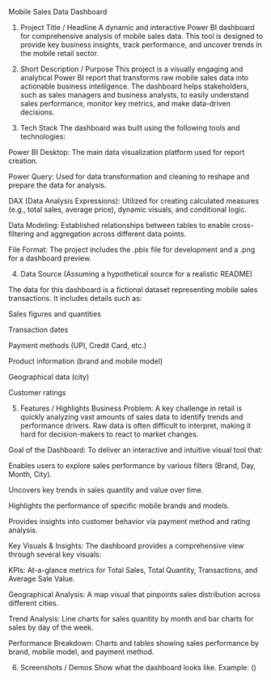 Mobile Sales Data Dashboard

1. Project Title / Headline
A dynamic and interactive Power BI dashboard for comprehensive analysis of mobile sales data. This tool is designed to provide key business insights, track performance, and uncover trends in the mobile retail sector.

2. Short Description / Purpose
This project is a visually engaging and analytical Power BI report that transforms raw mobile sales data into actionable business intelligence. The dashboard helps stakeholders, such as sales managers and business analysts, to easily understand sales performance, monitor key metrics, and make data-driven decisions.

3. Tech Stack
The dashboard was built using the following tools and technologies:

Power BI Desktop: The main data visualization platform used for report creation.

Power Query: Used for data transformation and cleaning to reshape and prepare the data for analysis.

DAX (Data Analysis Expressions): Utilized for creating calculated measures (e.g., total sales, average price), dynamic visuals, and conditional logic.

Data Modeling: Established relationships between tables to enable cross-filtering and aggregation across different data points.

File Format: The project includes the .pbix file for development and a .png for a dashboard preview.

4. Data Source
(Assuming a hypothetical source for a realistic README)

The data for this dashboard is a fictional dataset representing mobile sales transactions. It includes details such as:

Sales figures and quantities

Transaction dates

Payment methods (UPI, Credit Card, etc.)

Product information (brand and mobile model)

Geographical data (city)

Customer ratings

5. Features / Highlights
Business Problem: A key challenge in retail is quickly analyzing vast amounts of sales data to identify trends and performance drivers. Raw data is often difficult to interpret, making it hard for decision-makers to react to market changes.

Goal of the Dashboard: To deliver an interactive and intuitive visual tool that:

Enables users to explore sales performance by various filters (Brand, Day, Month, City).

Uncovers key trends in sales quantity and value over time.

Highlights the performance of specific mobile brands and models.

Provides insights into customer behavior via payment method and rating analysis.

Key Visuals & Insights: The dashboard provides a comprehensive view through several key visuals:

KPIs: At-a-glance metrics for Total Sales, Total Quantity, Transactions, and Average Sale Value.

Geographical Analysis: A map visual that pinpoints sales distribution across different cities.

Trend Analysis: Line charts for sales quantity by month and bar charts for sales by day of the week.

Performance Breakdown: Charts and tables showing sales performance by brand, mobile model, and payment method.

6. Screenshots / Demos
Show what the dashboard looks like.
Example: ()

